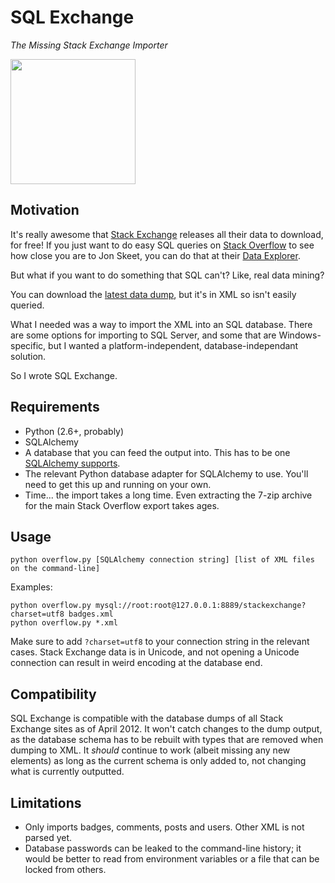 SQL Exchange
============
*_The Missing Stack Exchange Importer_*

<img src="http://files.dipdive.com/1243683222/mediaItem/38556/80039/Poker_Squirrels.jpg" width="200" />

Motivation
-----------
It's really awesome that [Stack Exchange](http://www.stackexchange.com) releases all their data to download, for free! If you just want to do easy SQL queries on [Stack Overflow](http://www.stackoverflow.com) to see how close you are to Jon Skeet, you can do that at their [Data Explorer](http://data.stackexchange.com).

But what if you want to do something that SQL can't? Like, real data mining?

You can download the [latest data dump](http://www.clearbits.net/creators/146-stack-exchange-data-dump), but it's in XML so isn't easily queried.

What I needed was a way to import the XML into an SQL database. There are some options for importing to SQL Server, and some that are Windows-specific, but I wanted a platform-independent, database-independant solution.

So I wrote SQL Exchange.

Requirements
------------
* Python (2.6+, probably)
* SQLAlchemy
* A database that you can feed the output into. This has to be one [SQLAlchemy supports](http://docs.sqlalchemy.org/en/latest/core/engines.html).
* The relevant Python database adapter for SQLAlchemy to use. You'll need to get this up and running on your own.
* Time... the import takes a long time. Even extracting the 7-zip archive for the main Stack Overflow export takes ages.

Usage
-----
    python overflow.py [SQLAlchemy connection string] [list of XML files on the command-line]

Examples:

    python overflow.py mysql://root:root@127.0.0.1:8889/stackexchange?charset=utf8 badges.xml
    python overflow.py *.xml

Make sure to add `?charset=utf8` to your connection string in the relevant cases. Stack Exchange data is in Unicode, and not opening a Unicode connection can result in weird encoding at the database end.

Compatibility
-------------
SQL Exchange is compatible with the database dumps of all Stack Exchange sites as of April 2012. It won't catch changes to the dump output, as the database schema has to be rebuilt with types that are removed when dumping to XML. It _should_ continue to work (albeit missing any new elements) as long as the current schema is only added to, not changing what is currently outputted.

Limitations
-----------
* Only imports badges, comments, posts and users. Other XML is not parsed yet.
* Database passwords can be leaked to the command-line history; it would be better to read from environment variables or a file that can be locked from others.


